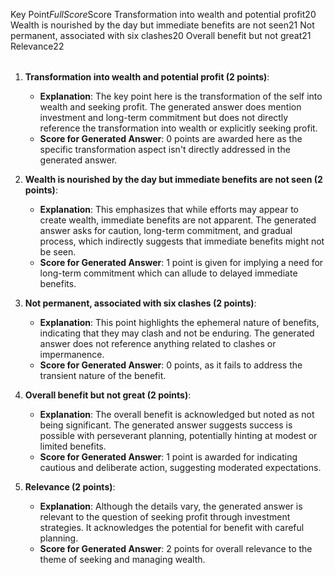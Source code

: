 <table>

Key Point$Full Score$Score
Transformation into wealth and potential profit$2$0
Wealth is nourished by the day but immediate benefits are not seen$2$1
Not permanent, associated with six clashes$2$0
Overall benefit but not great$2$1
Relevance$2$2

</table>

1. **Transformation into wealth and potential profit (2 points)**:
   - **Explanation**: The key point here is the transformation of the self into wealth and seeking profit. The generated answer does mention investment and long-term commitment but does not directly reference the transformation into wealth or explicitly seeking profit. 
   - **Score for Generated Answer**: 0 points are awarded here as the specific transformation aspect isn't directly addressed in the generated answer.
   
2. **Wealth is nourished by the day but immediate benefits are not seen (2 points)**:
   - **Explanation**: This emphasizes that while efforts may appear to create wealth, immediate benefits are not apparent. The generated answer asks for caution, long-term commitment, and gradual process, which indirectly suggests that immediate benefits might not be seen. 
   - **Score for Generated Answer**: 1 point is given for implying a need for long-term commitment which can allude to delayed immediate benefits.
   
3. **Not permanent, associated with six clashes (2 points)**:
   - **Explanation**: This point highlights the ephemeral nature of benefits, indicating that they may clash and not be enduring. The generated answer does not reference anything related to clashes or impermanence.
   - **Score for Generated Answer**: 0 points, as it fails to address the transient nature of the benefit.
   
4. **Overall benefit but not great (2 points)**:
   - **Explanation**: The overall benefit is acknowledged but noted as not being significant. The generated answer suggests success is possible with perseverant planning, potentially hinting at modest or limited benefits.
   - **Score for Generated Answer**: 1 point is awarded for indicating cautious and deliberate action, suggesting moderated expectations.
   
5. **Relevance (2 points)**:
   - **Explanation**: Although the details vary, the generated answer is relevant to the question of seeking profit through investment strategies. It acknowledges the potential for benefit with careful planning.
   - **Score for Generated Answer**: 2 points for overall relevance to the theme of seeking and managing wealth.